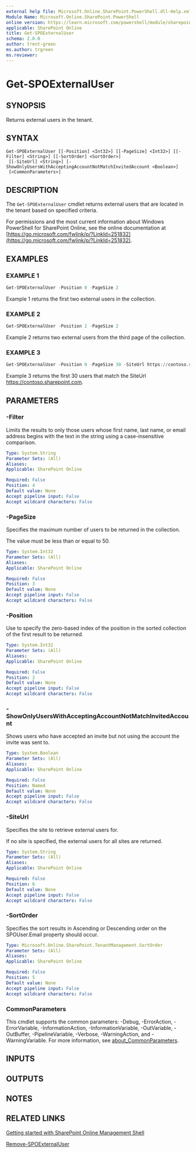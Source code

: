 ```yaml
---
external help file: Microsoft.Online.SharePoint.PowerShell.dll-Help.xml
Module Name: Microsoft.Online.SharePoint.PowerShell
online version: https://learn.microsoft.com/powershell/module/sharepoint-online/get-spoexternaluser
applicable: SharePoint Online
title: Get-SPOExternalUser
schema: 2.0.0
author: trent-green
ms.author: trgreen
ms.reviewer:
---
```


# Get-SPOExternalUser

## SYNOPSIS

Returns external users in the tenant.

## SYNTAX

```
Get-SPOExternalUser [[-Position] <Int32>] [[-PageSize] <Int32>] [[-Filter] <String>] [[-SortOrder] <SortOrder>]
 [[-SiteUrl] <String>] [-ShowOnlyUsersWithAcceptingAccountNotMatchInvitedAccount <Boolean>]
 [<CommonParameters>]
```

## DESCRIPTION

The `Get-SPOExternalUser` cmdlet returns external users that are located in the tenant based on specified criteria.

For permissions and the most current information about Windows PowerShell for SharePoint Online, see the online documentation at [https://go.microsoft.com/fwlink/p/?LinkId=251832](https://go.microsoft.com/fwlink/p/?LinkId=251832).

## EXAMPLES

### EXAMPLE 1

```powershell
Get-SPOExternalUser -Position 0 -PageSize 2
```

Example 1 returns the first two external users in the collection.

### EXAMPLE 2

```powershell
Get-SPOExternalUser -Position 2 -PageSize 2
```

Example 2 returns two external users from the third page of the collection.

### EXAMPLE 3

```powershell
Get-SPOExternalUser -Position 0 -PageSize 30 -SiteUrl https://contoso.sharepoint.com
```

Example 3 returns the first 30 users that match the SiteUrl <https://contoso.sharepoint.com>.

## PARAMETERS

### -Filter

Limits the results to only those users whose first name, last name, or email address begins with the text in the string using a case-insensitive comparison.

```yaml
Type: System.String
Parameter Sets: (All)
Aliases:
Applicable: SharePoint Online

Required: False
Position: 4
Default value: None
Accept pipeline input: False
Accept wildcard characters: False
```

### -PageSize

Specifies the maximum number of users to be returned in the collection.

The value must be less than or equal to 50.

```yaml
Type: System.Int32
Parameter Sets: (All)
Aliases:
Applicable: SharePoint Online

Required: False
Position: 3
Default value: None
Accept pipeline input: False
Accept wildcard characters: False
```

### -Position

Use to specify the zero-based index of the position in the sorted collection of the first result to be returned.

```yaml
Type: System.Int32
Parameter Sets: (All)
Aliases:
Applicable: SharePoint Online

Required: False
Position: 2
Default value: None
Accept pipeline input: False
Accept wildcard characters: False
```

### -ShowOnlyUsersWithAcceptingAccountNotMatchInvitedAccount

Shows users who have accepted an invite but not using the account the invite was sent to.

```yaml
Type: System.Boolean
Parameter Sets: (All)
Aliases:
Applicable: SharePoint Online

Required: False
Position: Named
Default value: None
Accept pipeline input: False
Accept wildcard characters: False
```

### -SiteUrl

Specifies the site to retrieve external users for.

If no site is specified, the external users for all sites are returned.

```yaml
Type: System.String
Parameter Sets: (All)
Aliases:
Applicable: SharePoint Online

Required: False
Position: 6
Default value: None
Accept pipeline input: False
Accept wildcard characters: False
```

### -SortOrder

Specifies the sort results in Ascending or Descending order on the SPOUser.Email property should occur.

```yaml
Type: Microsoft.Online.SharePoint.TenantManagement.SortOrder
Parameter Sets: (All)
Aliases:
Applicable: SharePoint Online

Required: False
Position: 5
Default value: None
Accept pipeline input: False
Accept wildcard characters: False
```

### CommonParameters

This cmdlet supports the common parameters: -Debug, -ErrorAction, -ErrorVariable, -InformationAction, -InformationVariable, -OutVariable, -OutBuffer, -PipelineVariable, -Verbose, -WarningAction, and -WarningVariable. For more information, see [about_CommonParameters](https://go.microsoft.com/fwlink/?LinkID=113216).

## INPUTS

## OUTPUTS

## NOTES

## RELATED LINKS

[Getting started with SharePoint Online Management Shell](/powershell/sharepoint/sharepoint-online/connect-sharepoint-online)

[Remove-SPOExternalUser](Remove-SPOExternalUser.md)
